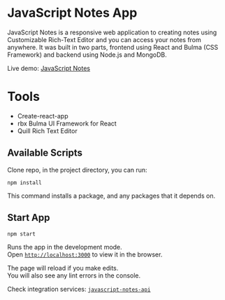 # JavaScript Notes App
JavaScript Notes is a responsive web application to creating notes using Customizable Rich-Text Editor and you can access your notes from anywhere. It was built in two parts, frontend using React and Bulma (CSS Framework) and backend using Node.js and MongoDB.

Live demo: [JavaScript Notes](https://javascript-notes-app-prd.herokuapp.com/)<br />

# Tools 
* Create-react-app
* rbx Bulma UI Framework for React
* Quill Rich Text Editor

## Available Scripts
Clone repo, in the project directory, you can run:
```git
npm install
```
This command installs a package, and any packages that it depends on.

## Start App
```git
npm start
```

Runs the app in the development mode.<br />
Open [`http://localhost:3000`](http://localhost:3000) to view it in the browser.

The page will reload if you make edits.<br />
You will also see any lint errors in the console.

Check integration services: [`javascript-notes-api`](https://github.com/cesardoliveira/javascript-notes-api)